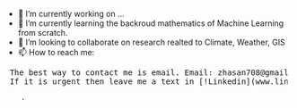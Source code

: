 
- 🔭 I’m currently working on ...
- 🌱 I’m currently learning the backroud mathematics of Machine Learning from scratch. 
- 👯 I’m looking to collaborate on research realted to Climate, Weather, GIS
- 📫 How to reach me: 
<pre> The best way to contact me is email. Email: zhasan708@gmail.com  
 If it is urgent then leave me a text in [!Linkedin](www.linkedin.com/in/zh007)</pre>
       
        .


